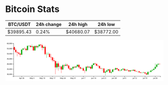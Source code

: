 # Bitcoin Stats

BTC/USDT|24h change|24h high|24h low|
|---|---|---|---|
|$39895.43|0.24%|$40680.07|$38772.00|

<img src="./chart.svg">
